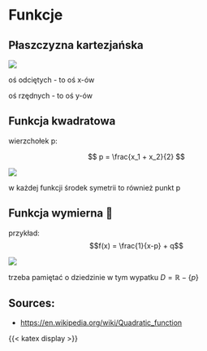 # Funkcje

## Płaszczyzna kartezjańska 

![](https://upload.wikimedia.org/wikipedia/commons/f/f8/Polynomialdeg2.svg)

oś odciętych - to oś x-ów

oś rzędnych - to oś y-ów

## Funkcja kwadratowa

wierzchołek p:

$$ p = \frac{x_1 + x_2}{2} $$

![](srodek_symetrii.png)

w każdej funkcji środek symetrii to również punkt p

## Funkcja wymierna 🫣

przykład: $$f(x) = \frac{1}{x-p} + q$$

![](wymierna.png)

trzeba pamiętać o dziedzinie w tym wypatku $D = \mathbb{R}-\{p\}$


## Sources:
- <https://en.wikipedia.org/wiki/Quadratic_function>


{{< katex display >}}